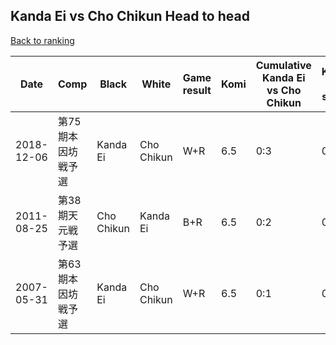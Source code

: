 ## Kanda Ei vs Cho Chikun Head to head

[Back to ranking](../../index.md)




| **Date** | **Comp** | **Black** | **White** | **Game result** | **Komi** | **Cumulative Kanda Ei vs Cho Chikun** | **Kanda Ei streak** | **Cho Chikun streak** | 
| --- | --- | --- | --- | --- | --- | --- | --- | --- |
| 2018-12-06 | 第75期本因坊戦予選 | Kanda Ei | Cho Chikun | W+R | 6.5 | 0:3 | 0 | 3 | 
| 2011-08-25 | 第38期天元戦予選 | Cho Chikun | Kanda Ei | B+R | 6.5 | 0:2 | 0 | 2 | 
| 2007-05-31 | 第63期本因坊戦予選 | Kanda Ei | Cho Chikun | W+R | 6.5 | 0:1 | 0 | 1 |




